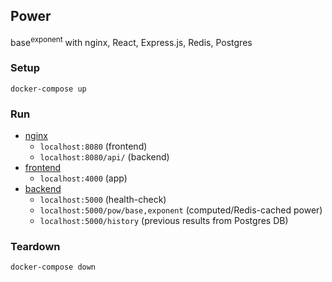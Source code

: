 ## Power
base<sup>exponent</sup> with nginx, React, Express.js, Redis, Postgres

### Setup
`docker-compose up`

### Run
* [nginx](nginx/)
  * `localhost:8080` (frontend)
  * `localhost:8080/api/` (backend)
* [frontend](frontend/) 
  * `localhost:4000` (app)
* [backend](backend/)
  * `localhost:5000` (health-check)
  * `localhost:5000/pow/base,exponent` (computed/Redis-cached power)
  * `localhost:5000/history` (previous results from Postgres DB)

### Teardown
`docker-compose down`
